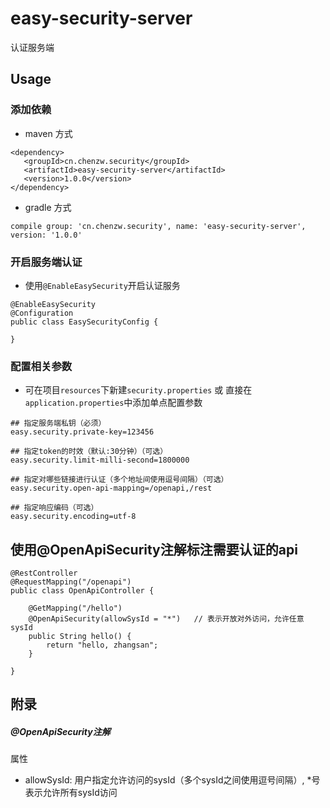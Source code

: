 # easy-security-server

认证服务端

## Usage


### 添加依赖
 
- maven 方式
 
 ```
<dependency>
    <groupId>cn.chenzw.security</groupId>
    <artifactId>easy-security-server</artifactId>
    <version>1.0.0</version>
</dependency>
```

- gradle 方式

```
compile group: 'cn.chenzw.security', name: 'easy-security-server', version: '1.0.0'

```

### 开启服务端认证

- 使用`@EnableEasySecurity`开启认证服务

```
@EnableEasySecurity
@Configuration
public class EasySecurityConfig {

}
```

### 配置相关参数

- 可在项目`resources`下新建`security.properties` 或 直接在`application.properties`中添加单点配置参数

```
## 指定服务端私钥（必须）
easy.security.private-key=123456

## 指定token的时效（默认:30分钟）（可选）
easy.security.limit-milli-second=1800000

## 指定对哪些链接进行认证（多个地址间使用逗号间隔）（可选）
easy.security.open-api-mapping=/openapi,/rest

## 指定响应编码（可选）
easy.security.encoding=utf-8
```

## 使用@OpenApiSecurity注解标注需要认证的api

```
@RestController
@RequestMapping("/openapi")
public class OpenApiController {

    @GetMapping("/hello")
    @OpenApiSecurity(allowSysId = "*")   // 表示开放对外访问，允许任意sysId
    public String hello() {
        return "hello, zhangsan";
    }

}
```

## 附录

##### @OpenApiSecurity注解

属性
- allowSysId: 用户指定允许访问的sysId（多个sysId之间使用逗号间隔）, *号表示允许所有sysId访问
